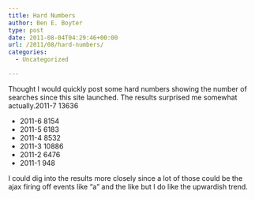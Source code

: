 ```yaml
---
title: Hard Numbers
author: Ben E. Boyter
type: post
date: 2011-08-04T04:29:46+00:00
url: /2011/08/hard-numbers/
categories:
  - Uncategorized

---
```

Thought I would quickly post some hard numbers showing the number of searches since this site launched. The results surprised me somewhat actually.2011-7 13636

  * 2011-6 8154
  * 2011-5 6183
  * 2011-4 8532
  * 2011-3 10886
  * 2011-2 6476
  * 2011-1 948

I could dig into the results more closely since a lot of those could be the ajax firing off events like &#8220;a&#8221; and the like but I do like the upwardish trend.